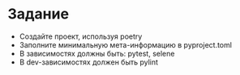# Задание
- Создайте проект, используя poetry
- Заполните минимальную мета-информацию в pyproject.toml
- В зависимостях должны быть: pytest, selene
- В dev-зависимостях должен быть pylint
